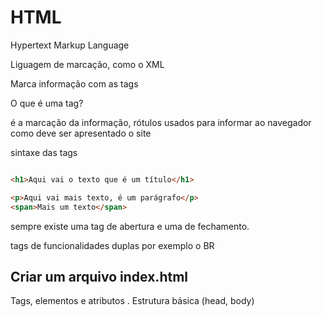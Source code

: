 # HTML

Hypertext Markup Language

Liguagem de marcação, como o XML

Marca informação com as tags

O que é uma tag?

é a marcação da informação, rótulos usados para informar ao navegador como  deve ser apresentado o site

sintaxe das tags

```html

<h1>Aqui vai o texto que é um título</h1>

<p>Aqui vai mais texto, é um parágrafo</p>
<span>Mais um texto</span>
```
sempre existe uma tag de abertura e uma de fechamento.

tags de funcionalidades duplas por exemplo o BR


## Criar um arquivo index.html


Tags, elementos e atributos
. Estrutura básica (head, body)
